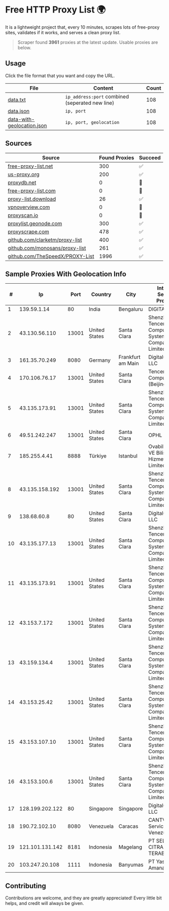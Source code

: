 
# Free HTTP Proxy List 🌍

It is a lightweight project that, every 10 minutes, scrapes lots of free-proxy sites, validates if it works, and serves a clean proxy list.


> Scraper found **3961** proxies at the latest update. Usable proxies are below.

## Usage

Click the file format that you want and copy the URL.


|File|Content|Count|
|----|-------|-----|
|[data.txt](https://raw.githubusercontent.com/themiralay/Proxy-List-World/master/data.txt)|`ip_address:port` combined (seperated new line)|108|
|[data.json](https://raw.githubusercontent.com/themiralay/Proxy-List-World/master/data.json)|`ip, port`|108|
|[data-with-geolocation.json](https://raw.githubusercontent.com/themiralay/Proxy-List-World/master/data-with-geolocation.json)|`ip, port, geolocation`|108|

## Sources

|Source|Found Proxies|Succeed|
|------|-------------|-------|
|[free-proxy-list.net](https://free-proxy-list.net)|300|✅|
|[us-proxy.org](https://www.us-proxy.org)|200|✅|
|[proxydb.net](http://proxydb.net)|0|🚫|
|[free-proxy-list.com](https://free-proxy-list.com/?page=&port=&type%5B%5D=http&type%5B%5D=https&up_time=0&search=Search)|0|🚫|
|[proxy-list.download](https://www.proxy-list.download/HTTP)|26|✅|
|[vpnoverview.com](https://vpnoverview.com/privacy/anonymous-browsing/free-proxy-servers)|0|🚫|
|[proxyscan.io](https://www.proxyscan.io)|0|🚫|
|[proxylist.geonode.com](https://proxylist.geonode.com/api/proxy-list?limit=300&page=1&sort_by=lastChecked&sort_type=desc&protocols=http,https)|300|✅|
|[proxyscrape.com](https://api.proxyscrape.com/v2/?request=displayproxies&protocol=http&timeout=10000&country=all&ssl=all&anonymity=all)|478|✅|
|[github.com/clarketm/proxy-list](https://raw.githubusercontent.com/clarketm/proxy-list/master/proxy-list-raw.txt)|400|✅|
|[github.com/monosans/proxy-list](https://raw.githubusercontent.com/monosans/proxy-list/main/proxies/http.txt)|261|✅|
|[github.com/TheSpeedX/PROXY-List](https://raw.githubusercontent.com/TheSpeedX/PROXY-List/master/http.txt)|1996|✅|


## Sample Proxies With Geolocation Info

|#|Ip|Port|Country|City|Internet Service Provider|
|-|--|----|-------|----|-------------------------|
|1|139.59.1.14|80|India|Bengaluru|DIGITALOCEAN|
|2|43.130.56.110|13001|United States|Santa Clara|Shenzhen Tencent Computer Systems Company Limited|
|3|161.35.70.249|8080|Germany|Frankfurt am Main|DigitalOcean, LLC|
|4|170.106.76.17|13001|United States|Santa Clara|Tencent Cloud Computing (Beijing) Co|
|5|43.135.173.91|13001|United States|Santa Clara|Shenzhen Tencent Computer Systems Company Limited|
|6|49.51.242.247|13001|United States|Santa Clara|OPHL|
|7|185.255.4.41|8888|Türkiye|Istanbul|Ovabil Internet VE Bilisim Hizmetleri Limited Sirketi|
|8|43.135.158.192|13001|United States|Santa Clara|Shenzhen Tencent Computer Systems Company Limited|
|9|138.68.60.8|80|United States|Santa Clara|DigitalOcean, LLC|
|10|43.135.177.13|13001|United States|Santa Clara|Shenzhen Tencent Computer Systems Company Limited|
|11|43.135.173.91|13001|United States|Santa Clara|Shenzhen Tencent Computer Systems Company Limited|
|12|43.153.7.172|13001|United States|Santa Clara|Shenzhen Tencent Computer Systems Company Limited|
|13|43.159.134.4|13001|United States|Santa Clara|Shenzhen Tencent Computer Systems Company Limited|
|14|43.153.25.42|13001|United States|Santa Clara|Shenzhen Tencent Computer Systems Company Limited|
|15|43.153.107.10|13001|United States|Santa Clara|Shenzhen Tencent Computer Systems Company Limited|
|16|43.153.100.6|13001|United States|Santa Clara|Shenzhen Tencent Computer Systems Company Limited|
|17|128.199.202.122|80|Singapore|Singapore|DigitalOcean, LLC|
|18|190.72.102.10|8080|Venezuela|Caracas|CANTV Servicios, Venezuela|
|19|121.101.131.142|8181|Indonesia|Magelang|PT SELARAS CITRA TERABIT|
|20|103.247.20.108|1111|Indonesia|Banyumas|PT Yasmin Amanah Media|



## Contributing

Contributions are welcome, and they are greatly appreciated! Every
little bit helps, and credit will always be given.

